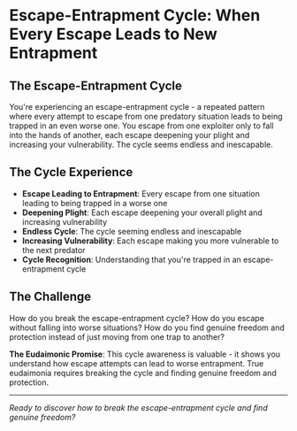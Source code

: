 # Escape-Entrapment Cycle: When Every Escape Leads to New Entrapment

## The Escape-Entrapment Cycle
You're experiencing an escape-entrapment cycle - a repeated pattern where every attempt to escape from one predatory situation leads to being trapped in an even worse one. You escape from one exploiter only to fall into the hands of another, each escape deepening your plight and increasing your vulnerability. The cycle seems endless and inescapable.

## The Cycle Experience
- **Escape Leading to Entrapment**: Every escape from one situation leading to being trapped in a worse one
- **Deepening Plight**: Each escape deepening your overall plight and increasing vulnerability
- **Endless Cycle**: The cycle seeming endless and inescapable
- **Increasing Vulnerability**: Each escape making you more vulnerable to the next predator
- **Cycle Recognition**: Understanding that you're trapped in an escape-entrapment cycle

## The Challenge
How do you break the escape-entrapment cycle? How do you escape without falling into worse situations? How do you find genuine freedom and protection instead of just moving from one trap to another?

**The Eudaimonic Promise**: This cycle awareness is valuable - it shows you understand how escape attempts can lead to worse entrapment. True eudaimonia requires breaking the cycle and finding genuine freedom and protection.

---

*Ready to discover how to break the escape-entrapment cycle and find genuine freedom?*
